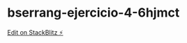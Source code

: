 # bserrang-ejercicio-4-6hjmct

[Edit on StackBlitz ⚡️](https://stackblitz.com/edit/bserrang-ejercicio-4-6hjmct)